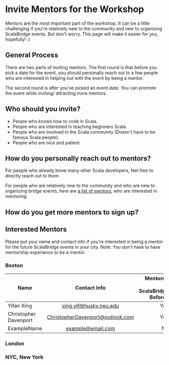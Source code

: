 # Invite Mentors for the Workshop
Mentors are the most important part of the workshop. It can be a little challenging if you're relatively new to the community and new to organizing ScalaBridge events. But don't worry. This page will make it easier for you, hopefully! :)


## General Process
There are two parts of inviting mentors.
The first round is that before you pick a date for the event, you should personally reach out to a few people who are interested in helping out with the event by being a mentor.

The second round is after you've picked an event date. You can promote the event while inviting/ attracting more mentors.


## Who should you invite?
- People who knows how to code in Scala.
- People who are interested in teaching beginners Scala.
- People who are involved in the Scala community (Doesn't have to be famous Scala people).
- People who are nice and patient.


## How do you personally reach out to mentors?
For people who already know many other Scala developers, feel free to directly reach out to them.

For people who are relatively new to the community and who are new to organizing bridge events, here are [a list of mentors](#interested--mentors), who are interested in mentoring.

## How do you get more mentors to sign up?



## Interested  Mentors
Please put your name and contact info if you're interested in being a mentor for the future ScalaBridge events in your city. Note: You don't have to have mentorship experience to be a mentor.


### Boston
| Name                      | Contact Info                      | Mentored in ScalaBridge Before? |
| ------------              |:---------------------------------:| -------:|
| Yifan Xing                | xing.yif@husky.neu.edu            |   Yes   |
| Christopher Davenport     | ChristopherDavenport@outlook.com  |   Yes   |
| ExampleName               | example@email.com                 |   No    |

### London


### NYC, New York


